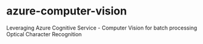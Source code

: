 # azure-computer-vision
Leveraging Azure Cognitive Service - Computer Vision for batch processing Optical Character Recognition
